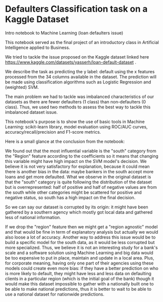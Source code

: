 # Defaulters Classification task on a Kaggle Dataset

Intro notebook to Machine Learning (loan defaulters issue)

This notebook served as the final project of an introductory class in Artificial Intelligence applied to Business.

We tried to tackle the issue proposed on the Kaggle dataset linked here https://www.kaggle.com/datasets/yasserh/loan-default-dataset .

We describe the task as predicting the y label: default using the x features processed from the 34 columns available in the dataset.
The prediction will be made using classification algorithms such as Logistic Regression and (weighted) SVM.

The main problem we had to tackle was imbalanced characteristics of our datasets as there are fewer defaulters (1 class) than non-defaulters (0 class).
Thus, we used two methods to assess the best way to tackle this imbalanced dataset issue.

This notebook's purpose is to show the use of basic tools in Machine Learning: scikit-learn library, model evaluation using ROC/AUC curves, accuracy/recall/precision and F1-score metrics.

Here is a small glance at the conclusion from the notebook:

We found out that the most influential variable is the "south" category from the "Region" feature according to the coefficients so it means that changing this variable might have high impact on the SVM model's decision. We believe it is not very satisfactory for explanation, because it could mean there is another bias in the data: maybe bankers in the south accept more loans and get more defaulted. What we observe in the original dataset is that the "south" category is quite following the distribution of the dataset but is overrepresented: half of positive and half of negative values are from the south while other categories might be scattered for positive and negative status, so south has a high impact on the final decision.

So we can say our dataset is corrupted by its origin: it might have been gathered by a southern agency which mostly got local data and gathered less of national information.

If we drop the "region" feature then we might get a "region agnostic" model and that would be fine in term of explanatory analysis but actually we would also loose a lot of accuracy. Another way to address this issue would be to build a specific model for the south data, as it would be less corrupted but more specialized. Thus, we believe it is not an interesting study for a bank's scale and a software solution using Machine Learning and big data would be too expensive to put in place, maintain and update in a local area. Plus, for corporate meaning, having only one part of their agencies using these models could create even more bias: if they have a better prediction on who is more likely to default, they might have less and less data on defaulting clients in a particular region (which is the initial goal of the bank) though it would make this dataset impossible to gather with a nationally built one to be able to make national predictions, thus it is better to wait to be able to use a national dataset for nationwide predictions.
